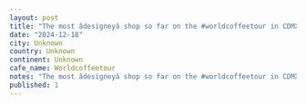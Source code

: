 ```yaml
---
layout: post
title: "The most âdesigneyâ shop so far on the #worldcoffeetour in CDMX - super cool space and first time Iâve seen a slayer single group head in the wild. Espresso was perfection."
date: "2024-12-18"
city: Unknown
country: Unknown
continent: Unknown
cafe_name: Worldcoffeetour
notes: "The most âdesigneyâ shop so far on the #worldcoffeetour in CDMX - super cool space and first time Iâve seen a slayer single group head in the wild. Espresso was perfection."
published: 1
---
```

